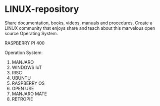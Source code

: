 # LINUX-repository
Share documentation, books, videos, manuals and procedures. Create a LINUX community that enjoys share and teach about this marvelous open source Operating System. 

RASPBERRY PI 400

Operation System:
  1. MANJARO
  2. WINDOWS IoT
  3. RISC
  4. UBUNTU
  5. RASPBERRY OS
  6. OPEN USE
  7. MANJARO MATE
  8. RETROPIE
